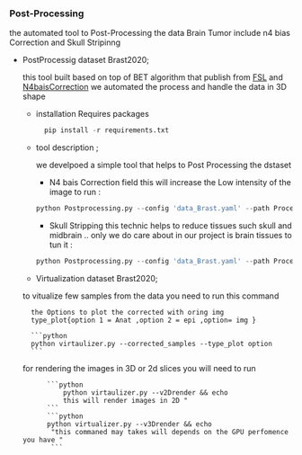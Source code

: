 ###  Post-Processing
the automated tool to Post-Processing the data Brain Tumor include n4 bias Correction and Skull Stripinng

* PostProcessig dataset Brast2020;

    this tool built based on top of BET algorithm that publish from [FSL](https://fsl.fmrib.ox.ac.uk/fsl/fslwiki/BET) and [N4baisCorrection](https://pubmed.ncbi.nlm.nih.gov/20378467/) we automated the process and handle the data in 3D shape

    * installation Requires packages
           
        ```python
          pip install -r requirements.txt
        ```

	* tool description ;

        we develpoed a simple tool that helps to Post Processing the dstaset 
        * N4 bais Correction field this will increase the Low intensity of the image to run :</br>

        ```python
        python Postprocessing.py --config 'data_Brast.yaml' --path Processed --n4baiscorrection 
        ```

        * Skull Stripping this technic helps to reduce tissues such skull and midbrain .. only we do care about in our project is brain tissues to tun it :</br>

        ```python
        python Postprocessing.py --config 'data_Brast.yaml' --path Processed --skull_stripping 
        ```

    * Virtualization  dataset Brast2020;
     
    to vitualize few samples from the data you need to run this command 

        the Options to plot the corrected with oring img 
        type_plot{option 1 = Anat ,option 2 = epi ,option= img }

        ```python      
        python virtaulizer.py --corrected_samples --type_plot option  
        ```
    for rendering the images in 3D or 2d slices you will need to run 
        
            ```python
                python virtaulizer.py --v2Drender && echo 
                this will render images in 2D "
            ```
            ```python
            python virtualizer.py --v3Drender && echo 
             "this commaned may takes will depends on the GPU perfomence you have " 
             ```   
        

